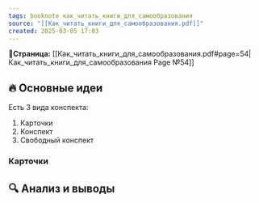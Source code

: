 ```yaml
---
tags: booknote как_читать_книги_для_самообразования
source: "[[Как_читать_книги_для_самообразования.pdf]]"
created: 2025-03-05 17:03
---
```

**📝Страница:** [[Как_читать_книги_для_самообразования.pdf#page=54|Как_читать_книги_для_самообразования Page №54]]  

## 🔥 Основные идеи 
Есть 3 вида конспекта:
1) Карточки
2) Конспект
3) Свободный конспект

### Карточки




## 🔍 Анализ и выводы  





